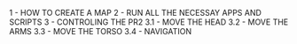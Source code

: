 1 - HOW TO CREATE A MAP
2 - RUN ALL THE NECESSAY APPS AND SCRIPTS
3 - CONTROLING THE PR2
3.1 - MOVE THE HEAD
3.2 - MOVE THE ARMS
3.3 - MOVE THE TORSO
3.4 - NAVIGATION
